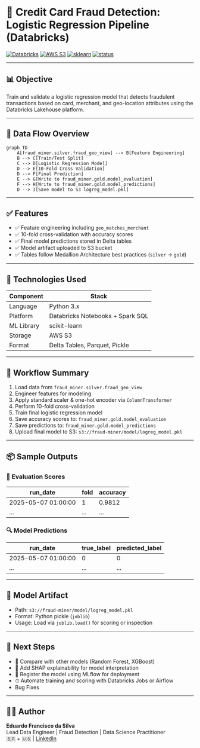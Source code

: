 
# 🧠 Credit Card Fraud Detection: Logistic Regression Pipeline (Databricks)

[![Databricks](https://img.shields.io/badge/platform-Databricks-red)](https://databricks.com/)
[![AWS S3](https://img.shields.io/badge/storage-S3-blue)](https://aws.amazon.com/s3/)
[![sklearn](https://img.shields.io/badge/modeling-scikit--learn-yellowgreen)](https://scikit-learn.org/)
[![status](https://img.shields.io/badge/status-active-success)]()

---

## 📊 Objective

Train and validate a logistic regression model that detects fraudulent transactions based on card, merchant, and geo-location attributes using the Databricks Lakehouse platform.

---

## 🔁 Data Flow Overview

```mermaid
graph TD
    A[fraud_miner.silver.fraud_geo_view] --> B[Feature Engineering]
    B --> C[Train/Test Split]
    C --> D[Logistic Regression Model]
    D --> E[10-Fold Cross Validation]
    D --> F[Final Prediction]
    E --> G[Write to fraud_miner.gold.model_evaluation]
    F --> H[Write to fraud_miner.gold.model_predictions]
    D --> I[Save model to S3 logreg_model.pkl]
```

---

## ✅ Features

- ✅ Feature engineering including `geo_matches_merchant`
- ✅ 10-fold cross-validation with accuracy scores
- ✅ Final model predictions stored in Delta tables
- ✅ Model artifact uploaded to S3 bucket
- ✅ Tables follow Medallion Architecture best practices (`silver` → `gold`)

---

## 🧱 Technologies Used

| Component     | Stack                                |
|---------------|---------------------------------------|
| Language      | Python 3.x                            |
| Platform      | Databricks Notebooks + Spark SQL      |
| ML Library    | scikit-learn                          |
| Storage       | AWS S3                                |
| Format        | Delta Tables, Parquet, Pickle         |

---

## 🚀 Workflow Summary

1. Load data from `fraud_miner.silver.fraud_geo_view`
2. Engineer features for modeling
3. Apply standard scaler & one-hot encoder via `ColumnTransformer`
4. Perform 10-fold cross-validation
5. Train final logistic regression model
6. Save accuracy scores to: `fraud_miner.gold.model_evaluation`
7. Save predictions to: `fraud_miner.gold.model_predictions`
8. Upload final model to S3: `s3://fraud-miner/model/logreg_model.pkl`

---

## 📦 Sample Outputs

### 🧪 Evaluation Scores

| run_date           | fold | accuracy |
|--------------------|------|----------|
| 2025-05-07 01:00:00 | 1    | 0.9812   |
| ...                | ...  | ...      |

### 🔍 Model Predictions

| run_date           | true_label | predicted_label |
|--------------------|------------|-----------------|
| 2025-05-07 01:00:00 | 0          | 0               |
| ...                | ...        | ...             |

---

## 💾 Model Artifact

- Path: `s3://fraud-miner/model/logreg_model.pkl`
- Format: Python pickle (`joblib`)
- Usage: Load via `joblib.load()` for scoring or inspection

---

## 🔮 Next Steps

- 🔁 Compare with other models (Random Forest, XGBoost)
- 🧪 Add SHAP explainability for model interpretation
- 🚀 Register the model using MLflow for deployment
- ⏱ Automate training and scoring with Databricks Jobs or Airflow
- Bug Fixes

---

## 👨‍💻 Author

**Eduardo Francisco da Silva**  
Lead Data Engineer | Fraud Detection | Data Science Practitioner  
🇧🇷 + 🇺🇸 | [LinkedIn](https://www.linkedin.com/in/eduefs)
